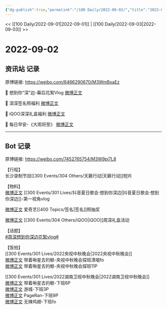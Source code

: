 ```yaml
---
{"dg-publish":true,"permalink":"/100 Daily/2022-09-02/","title":"2022-09-02","created":"2022-12-07T16:36:47.000+08:00","updated":"2023-01-09T19:13:10.357+08:00"}
---
```



<< [[100 Daily/2022-09-01\|2022-09-01]] | [[100 Daily/2022-09-03\|2022-09-03]] >>

# 2022-09-02

## 资讯站 记录

原博链接: https://weibo.com/6466290670/M3WmBxaEz

💫 想到你“深”边-幕后花絮Vlog [微博正文](https://m.weibo.cn/6466290670/4809193326904715)

💫 深深签名照福利 [微博正文](https://m.weibo.cn/6466290670/4809356757701532)

💫 iQOO深深礼盒福利 [微博正文](https://m.weibo.cn/6466290670/4809357277535629)

💫 每日早安-《大雨将至》 [微博正文](https://m.weibo.cn/6466290670/4809190260082932)

---
## Bot 记录

原博链接: https://weibo.com/7452765754/M3W9pj7L8

【行程】  
长沙录制节目[[300 Events/304 Others/天籁行动\|天籁行动]]短片

【物料】  
[微博正文](https://m.weibo.cn/7478855230/4809191958513716) [[300 Events/301 Lives/抖音夏日歌会·想到你深边\|抖音夏日歌会·想到你深边]]-第一视角vlog

[微博正文](https://m.weibo.cn/1731986465/4809296925430727) 爱奇艺[[400 Topics/签名\|签名]]照抽奖

[微博正文](https://m.weibo.cn/6378846558/4809321667629608) [[300 Events/304 Others/iQOO\|iQOO]]周深礼盒活动

【话题】  
[#周深想到你深边花絮vlog#](https://s.weibo.com/weibo?q=%23%E5%91%A8%E6%B7%B1%E6%83%B3%E5%88%B0%E4%BD%A0%E6%B7%B1%E8%BE%B9%E8%8A%B1%E7%B5%AEvlog%23)

【饭拍】  
[[300 Events/301 Lives/2022央视中秋晚会\|2022央视中秋晚会]]  
[微博正文](https://m.weibo.cn/3246571812/4809182510059338) 带着啾星去钓鲸-央视中秋晚会探班清唱fo  
[微博正文](https://m.weibo.cn/3246571812/4809319923847326) 带着啾星去钓鲸-央视中秋晚会探班11P

[[300 Events/301 Lives/2022湖南卫视中秋晚会\|2022湖南卫视中秋晚会]]  
[微博正文](https://m.weibo.cn/3246571812/4809360125985492) 带着啾星去钓鲸-下班6P  
[微博正文](https://m.weibo.cn/1801743981/4809368370943871) 游城-下班3P  
[微博正文](https://m.weibo.cn/7633014126/4809385069252406) PageRan-下班9P  
[微博正文](https://m.weibo.cn/7495641082/4809363669916228) 无辣鸡翅-下班fo
